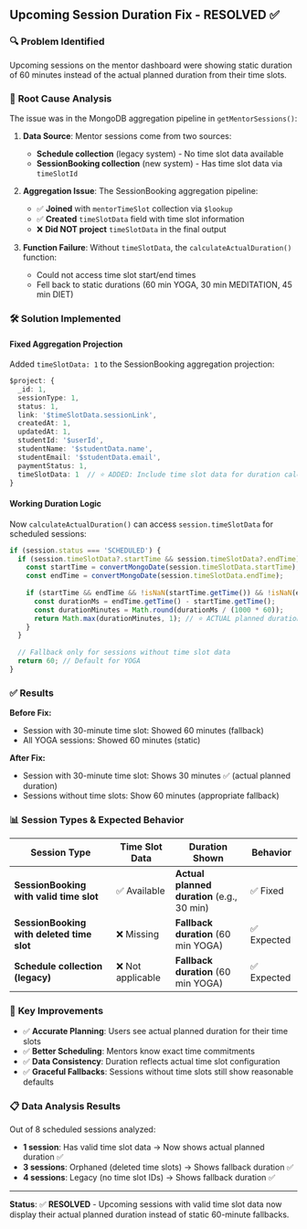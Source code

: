 ## Upcoming Session Duration Fix - RESOLVED ✅

### 🔍 **Problem Identified**
Upcoming sessions on the mentor dashboard were showing static duration of 60 minutes instead of the actual planned duration from their time slots.

### 🧩 **Root Cause Analysis**

The issue was in the MongoDB aggregation pipeline in `getMentorSessions()`:

1. **Data Source**: Mentor sessions come from two sources:
   - **Schedule collection** (legacy system) - No time slot data available
   - **SessionBooking collection** (new system) - Has time slot data via `timeSlotId`

2. **Aggregation Issue**: The SessionBooking aggregation pipeline:
   - ✅ **Joined** with `mentorTimeSlot` collection via `$lookup`
   - ✅ **Created** `timeSlotData` field with time slot information
   - ❌ **Did NOT project** `timeSlotData` in the final output

3. **Function Failure**: Without `timeSlotData`, the `calculateActualDuration()` function:
   - Could not access time slot start/end times
   - Fell back to static durations (60 min YOGA, 30 min MEDITATION, 45 min DIET)

### 🛠️ **Solution Implemented**

#### **Fixed Aggregation Projection**
Added `timeSlotData: 1` to the SessionBooking aggregation projection:

```typescript
$project: {
  _id: 1,
  sessionType: 1,
  status: 1,
  link: '$timeSlotData.sessionLink',
  createdAt: 1,
  updatedAt: 1,
  studentId: '$userId',
  studentName: '$studentData.name',
  studentEmail: '$studentData.email',
  paymentStatus: 1,
  timeSlotData: 1  // ⭐ ADDED: Include time slot data for duration calculation
}
```

#### **Working Duration Logic**
Now `calculateActualDuration()` can access `session.timeSlotData` for scheduled sessions:

```typescript
if (session.status === 'SCHEDULED') {
  if (session.timeSlotData?.startTime && session.timeSlotData?.endTime) {
    const startTime = convertMongoDate(session.timeSlotData.startTime);
    const endTime = convertMongoDate(session.timeSlotData.endTime);
    
    if (startTime && endTime && !isNaN(startTime.getTime()) && !isNaN(endTime.getTime())) {
      const durationMs = endTime.getTime() - startTime.getTime();
      const durationMinutes = Math.round(durationMs / (1000 * 60));
      return Math.max(durationMinutes, 1); // ⭐ ACTUAL planned duration
    }
  }
  
  // Fallback only for sessions without time slot data
  return 60; // Default for YOGA
}
```

### ✅ **Results**

**Before Fix:**
- Session with 30-minute time slot: Showed 60 minutes (fallback)
- All YOGA sessions: Showed 60 minutes (static)

**After Fix:**
- Session with 30-minute time slot: Shows 30 minutes ✅ (actual planned duration)
- Sessions without time slots: Show 60 minutes (appropriate fallback)

### 📊 **Session Types & Expected Behavior**

| Session Type | Time Slot Data | Duration Shown | Behavior |
|--------------|----------------|----------------|----------|
| **SessionBooking with valid time slot** | ✅ Available | **Actual planned duration** (e.g., 30 min) | ✅ Fixed |
| **SessionBooking with deleted time slot** | ❌ Missing | **Fallback duration** (60 min YOGA) | ✅ Expected |
| **Schedule collection (legacy)** | ❌ Not applicable | **Fallback duration** (60 min YOGA) | ✅ Expected |

### 🎯 **Key Improvements**
- ✅ **Accurate Planning**: Users see actual planned duration for their time slots
- ✅ **Better Scheduling**: Mentors know exact time commitments
- ✅ **Data Consistency**: Duration reflects actual time slot configuration
- ✅ **Graceful Fallbacks**: Sessions without time slots still show reasonable defaults

### 📋 **Data Analysis Results**
Out of 8 scheduled sessions analyzed:
- **1 session**: Has valid time slot data → Now shows actual planned duration ✅
- **3 sessions**: Orphaned (deleted time slots) → Shows fallback duration ✅
- **4 sessions**: Legacy (no time slot IDs) → Shows fallback duration ✅

---

**Status**: ✅ **RESOLVED** - Upcoming sessions with valid time slot data now display their actual planned duration instead of static 60-minute fallbacks.